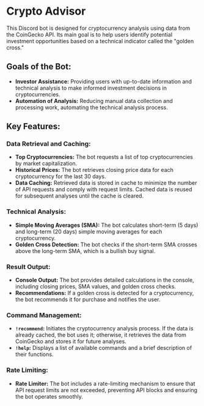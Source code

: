 # Crypto Advisor

This Discord bot is designed for cryptocurrency analysis using data from the CoinGecko API. Its main goal is to help users identify potential investment opportunities based on a technical indicator called the "golden cross."

## Goals of the Bot:

- **Investor Assistance:** Providing users with up-to-date information and technical analysis to make informed investment decisions in cryptocurrencies.
- **Automation of Analysis:** Reducing manual data collection and processing work, automating the technical analysis process.

## Key Features:

### Data Retrieval and Caching:

- **Top Cryptocurrencies:** The bot requests a list of top cryptocurrencies by market capitalization.
- **Historical Prices:** The bot retrieves closing price data for each cryptocurrency for the last 30 days.
- **Data Caching:** Retrieved data is stored in cache to minimize the number of API requests and comply with request limits. Cached data is reused for subsequent analyses until the cache is cleared.

### Technical Analysis:

- **Simple Moving Averages (SMA):** The bot calculates short-term (5 days) and long-term (20 days) simple moving averages for each cryptocurrency.
- **Golden Cross Detection:** The bot checks if the short-term SMA crosses above the long-term SMA, which is a bullish buy signal.

### Result Output:

- **Console Output:** The bot provides detailed calculations in the console, including closing prices, SMA values, and golden cross checks.
- **Recommendations:** If a golden cross is detected for a cryptocurrency, the bot recommends it for purchase and notifies the user.

### Command Management:

- **`!recommend`:** Initiates the cryptocurrency analysis process. If the data is already cached, the bot uses it; otherwise, it retrieves the data from CoinGecko and stores it for future analyses.
- **`!help`:** Displays a list of available commands and a brief description of their functions.

### Rate Limiting:

- **Rate Limiter:** The bot includes a rate-limiting mechanism to ensure that API request limits are not exceeded, preventing API blocks and ensuring the bot operates smoothly.

